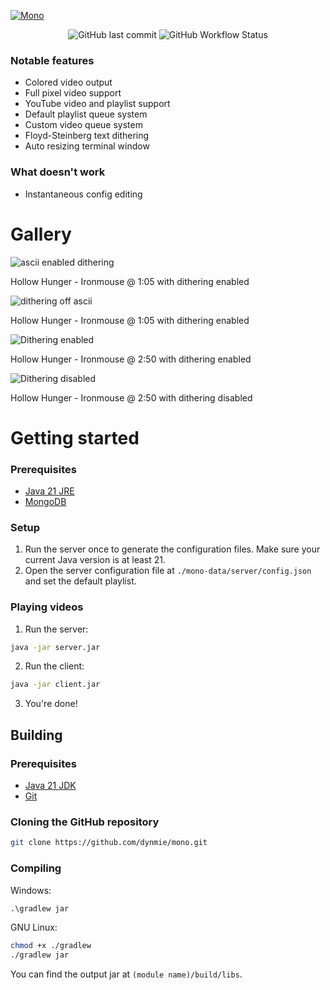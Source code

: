 [![Mono](https://socialify.git.ci/dynmie/mono/image?description=1&forks=1&issues=1&language=1&name=1&owner=1&pulls=1&stargazers=1&theme=Light)](https://github.com/dynmie/mono)
<div align="center"><img alt="GitHub last commit" src="https://img.shields.io/github/last-commit/dynmie/mono?style=for-the-badge"> <img alt="GitHub Workflow Status" src="https://img.shields.io/github/actions/workflow/status/dynmie/mono/gradle.yml?branch=master&logo=github&style=for-the-badge"></div>

### Notable features
- Colored video output
- Full pixel video support
- YouTube video and playlist support
- Default playlist queue system 
- Custom video queue system 
- Floyd-Steinberg text dithering 
- Auto resizing terminal window

### What doesn't work
- Instantaneous config editing

# Gallery
![ascii enabled dithering](https://github.com/dynmie/mono/assets/41315732/51b9a510-a97f-4c0a-b344-5c4f75b9cce2)

Hollow Hunger - Ironmouse @ 1:05 with dithering enabled

![dithering off ascii](https://github.com/dynmie/mono/assets/41315732/783d6f8e-5ec0-4f87-93a5-20054b42cae6)

Hollow Hunger - Ironmouse @ 1:05 with dithering enabled

![Dithering enabled](https://github.com/dynmie/mono/assets/41315732/d76726b8-bb91-4900-bc21-e0a41003a3fb)

Hollow Hunger - Ironmouse @ 2:50 with dithering enabled

![Dithering disabled](https://github.com/dynmie/mono/assets/41315732/6f0c1e5f-deff-4812-a7c7-9d25dbd5dda8)

Hollow Hunger - Ironmouse @ 2:50 with dithering disabled

# Getting started
### Prerequisites
- [Java 21 JRE](https://adoptium.net/temurin/releases/?version=21)
- [MongoDB](https://www.mongodb.com/try/download/community)

### Setup
1. Run the server once to generate the configuration files. Make sure your current Java version is at least 21.
2. Open the server configuration file at `./mono-data/server/config.json` and set the default playlist.

### Playing videos
1. Run the server:
```bash
java -jar server.jar
```

2. Run the client:
```bash
java -jar client.jar
```
3. You're done!

## Building
### Prerequisites
- [Java 21 JDK](https://adoptium.net/temurin/releases/?version=21)
- [Git](https://git-scm.com/downloads)

### Cloning the GitHub repository
```bash
git clone https://github.com/dynmie/mono.git
```
### Compiling
Windows:
```cmd
.\gradlew jar
```

GNU Linux:
```bash
chmod +x ./gradlew
./gradlew jar
```

You can find the output jar at `(module name)/build/libs`.
